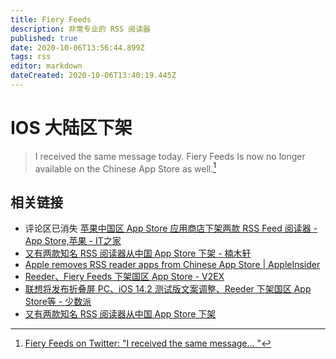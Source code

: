 ```yaml
---
title: Fiery Feeds
description: 非常专业的 RSS 阅读器
published: true
date: 2020-10-06T13:56:44.899Z
tags: rss
editor: markdown
dateCreated: 2020-10-06T13:40:19.445Z
---
```


# IOS 大陆区下架

> I received the same message today. Fiery Feeds Is now no longer available on the Chinese App Store as well.[^1310553289545658369]

[^1310553289545658369]: [Fiery Feeds on Twitter: "I received the same message… "](https://archive.is/cXSo9 "https://twitter.com/FieryFeeds/status/1310553289545658369")

## 相关链接

+ 评论区已消失 [苹果中国区 App Store 应用商店下架两款 RSS Feed 阅读器 - App Store,苹果 - IT之家](https://archive.is/kU803 "https://www.ithome.com/0/511/865.htm")
+ [又有两款知名 RSS 阅读器从中国 App Store 下架 - 楠木轩](https://web.archive.org/web/20201006134058/https://www.nanmuxuan.com/science/hhkfjloipuv.html)
+ [Apple removes RSS reader apps from Chinese App Store | AppleInsider](https://web.archive.org/web/20201006134203/https://appleinsider.com/articles/20/09/30/apple-removes-rss-reader-apps-from-chinese-app-store)
+ [Reeder、Fiery Feeds 下架国区 App Store - V2EX](https://web.archive.org/web/20201006134301/https://www.v2ex.com/t/711825)
+ [联想将发布折叠屏 PC、iOS 14.2 测试版文案调整、Reeder 下架国区 App Store等 - 少数派](https://archive.is/NnJn8 "https://web.archive.org/web/20201006134511/https://sspai.com/post/62991")
+ [又有两款知名 RSS 阅读器从中国 App Store 下架](https://web.archive.org/web/20201006134518/https://3g.donews.com/News/donews_detail/3115723.html)